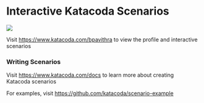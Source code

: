 # Interactive Katacoda Scenarios

[![](http://shields.katacoda.com/katacoda/bpavithra/count.svg)](https://www.katacoda.com/bpavithra "Get your profile on Katacoda.com")

Visit https://www.katacoda.com/bpavithra to view the profile and interactive scenarios

### Writing Scenarios
Visit https://www.katacoda.com/docs to learn more about creating Katacoda scenarios

For examples, visit https://github.com/katacoda/scenario-example
